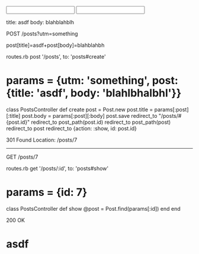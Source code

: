 <form action='/posts?utm=something'>
  <input name='post[title]'>
  <input name='post[body]'>
</form>

title: asdf
body: blahblahblh



POST /posts?utm=something

post[title]=asdf+post[body]=blahblahbh



routes.rb
  post '/posts', to: 'posts#create'

# params = {utm: 'something', post: {title: 'asdf', body: 'blahlbhalbhl'}}
class PostsController
  def create
    post = Post.new
    post.title = params[:post][:title]
    post.body = params[:post][:body]
    post.save
    redirect_to "/posts/#{post.id}"
    redirect_to post_path(post.id)
    redirect_to post_path(post)
    redirect_to post
    redirect_to {action: :show, id: post.id}

301 Found
Location: /posts/7


-----


GET /posts/7


routes.rb
  get '/posts/:id', to: 'posts#show'


# params = {id: 7}
class PostsController
  def show
    @post = Post.find(params[:id])
  end
end



200 OK

<html><h1>asdf</h1></html>
